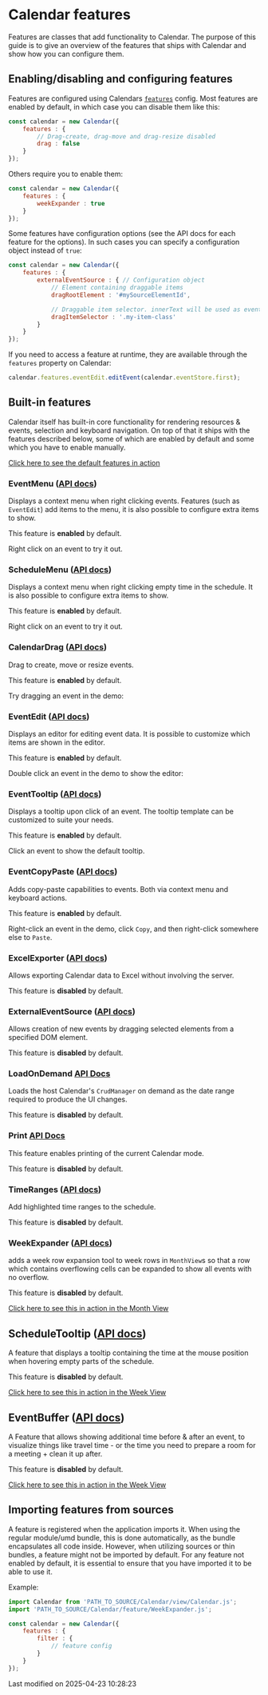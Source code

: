 # Calendar features

Features are classes that add functionality to Calendar. The purpose of this guide is to give an overview of the
features that ships with Calendar and show how you can configure them.

## Enabling/disabling and configuring features

Features are configured using Calendars [`features`](#Calendar/view/Calendar#config-features) config. Most features are
enabled by default, in which case you can disable them like this:

```javascript
const calendar = new Calendar({
    features : {
        // Drag-create, drag-move and drag-resize disabled
        drag : false
    }
});
```

Others require you to enable them:

```javascript
const calendar = new Calendar({
    features : {
        weekExpander : true
    }
});
```

Some features have configuration options (see the API docs for each feature for the options). In such cases you can
specify a configuration object instead of `true`:

```javascript
const calendar = new Calendar({
    features : {
        externalEventSource : { // Configuration object
            // Element containing draggable items
            dragRootElement : '#mySourceElementId',

            // Draggable item selector. innerText will be used as event name
            dragItemSelector : '.my-item-class'
        }
    }
});
```

If you need to access a feature at runtime, they are available through the `features` property on Calendar:

```javascript
calendar.features.eventEdit.editEvent(calendar.eventStore.first);
```

## Built-in features

Calendar itself has built-in core functionality for rendering resources & events, selection and keyboard navigation. On
top of that it ships with the features described below, some of which are enabled by default and some which you have to
enable manually.

<a href="../examples/basic" target="_blank">Click here to see the default features in action</a>

### EventMenu ([API docs](#Calendar/feature/EventMenu))

Displays a context menu when right clicking events. Features (such as `EventEdit`) add items to the menu, it is also
possible to configure extra items to show.

This feature is **enabled** by default.

Right click on an event to try it out.

### ScheduleMenu ([API docs](#Calendar/feature/ScheduleMenu))

Displays a context menu when right clicking empty time in the schedule. It is also possible to configure
extra items to show.

This feature is **enabled** by default.

Right click on an event to try it out.

### CalendarDrag ([API docs](#Calendar/feature/CalendarDrag))

Drag to create, move or resize events.

This feature is **enabled** by default.

Try dragging an event in the demo:

### EventEdit ([API docs](#Calendar/feature/EventEdit))

Displays an editor for editing event data. It is possible to customize which items are shown in the editor.

This feature is **enabled** by default.

Double click an event in the demo to show the editor:

### EventTooltip ([API docs](#Calendar/feature/EventTooltip))

Displays a tooltip upon click of an event. The tooltip template can be customized to suite your needs.

This feature is **enabled** by default.

Click an event to show the default tooltip.

### EventCopyPaste ([API docs](#Calendar/feature/EventCopyPaste))

Adds copy-paste capabilities to events. Both via context menu and keyboard actions.

This feature is **enabled** by default.

Right-click an event in the demo, click `Copy`, and then right-click somewhere else to `Paste`.

### ExcelExporter ([API docs](#Calendar/feature/experimental/ExcelExporter))

Allows exporting Calendar data to Excel without involving the server.

This feature is **disabled** by default.

### ExternalEventSource ([API docs](#Calendar/feature/ExternalEventSource))

Allows creation of new events by dragging selected elements from a specified DOM element.

This feature is **disabled** by default.

<div class="external-example" data-file="Calendar/../examples/feature/ExternalEventSource.js"></div>

### LoadOnDemand [API Docs](#Calendar/feature/LoadOnDemand)

Loads the host Calendar's `CrudManager` on demand as the date range required to produce the UI changes.

This feature is **disabled** by default.

### Print [API Docs](#Calendar/feature/print/Print)

This feature enables printing of the current Calendar mode.

This feature is **disabled** by default.

### TimeRanges ([API docs](#Calendar/feature/TimeRanges))

Add highlighted time ranges to the schedule.

This feature is **disabled** by default.

<div class="external-example" data-file="Calendar/../examples/feature/TimeRanges.js"></div>

### WeekExpander ([API docs](#Calendar/feature/WeekExpander))

adds a week row expansion tool to week rows in `MonthView`s so that a row which contains overflowing cells
can be expanded to show all events with no overflow.

This feature is **disabled** by default.

<a href="../examples/bigdataset" target="_blank">Click here to see this in action in the Month View</a>

## ScheduleTooltip ([API docs](#Calendar/feature/ScheduleTooltip))

A feature that displays a tooltip containing the time at the mouse position when hovering empty parts of the schedule. 

This feature is **disabled** by default.

<a href="../examples/tooltips" target="_blank">Click here to see this in action in the Week View</a>

## EventBuffer ([API docs](#Calendar/feature/EventBuffer))

A Feature that allows showing additional time before & after an event, to visualize things like travel time - or the time
you need to prepare a room for a meeting + clean it up after.

This feature is **disabled** by default.

<a href="../examples/travel-time" target="_blank">Click here to see this in action in the Week View</a>

## Importing features from sources

A feature is registered when the application imports it. When using the regular module/umd bundle, this is done
automatically, as the bundle encapsulates all code inside. However, when utilizing sources or thin bundles, a feature
might not be imported by default. For any feature not enabled by default, it is essential to ensure that you have
imported it to be able to use it.

Example:

```javascript
import Calendar from 'PATH_TO_SOURCE/Calendar/view/Calendar.js';
import 'PATH_TO_SOURCE/Calendar/feature/WeekExpander.js';

const calendar = new Calendar({
    features : {
        filter : {
            // feature config
        }
    }
});
```


<p class="last-modified">Last modified on 2025-04-23 10:28:23</p>